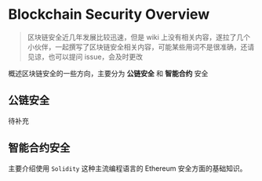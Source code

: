 # Blockchain Security Overview

> 区块链安全近几年发展比较迅速，但是 wiki 上没有相关内容，遂拉了几个小伙伴，一起撰写了区块链安全相关内容，可能某些用词不是很准确，还请见谅，也可以提问 issue，会及时更改

概述区块链安全的一些方向，主要分为  **公链安全** 和 **智能合约** 安全

## 公链安全

待补充

## 智能合约安全

主要介绍使用 `Solidity` 这种主流编程语言的 Ethereum 安全方面的基础知识。